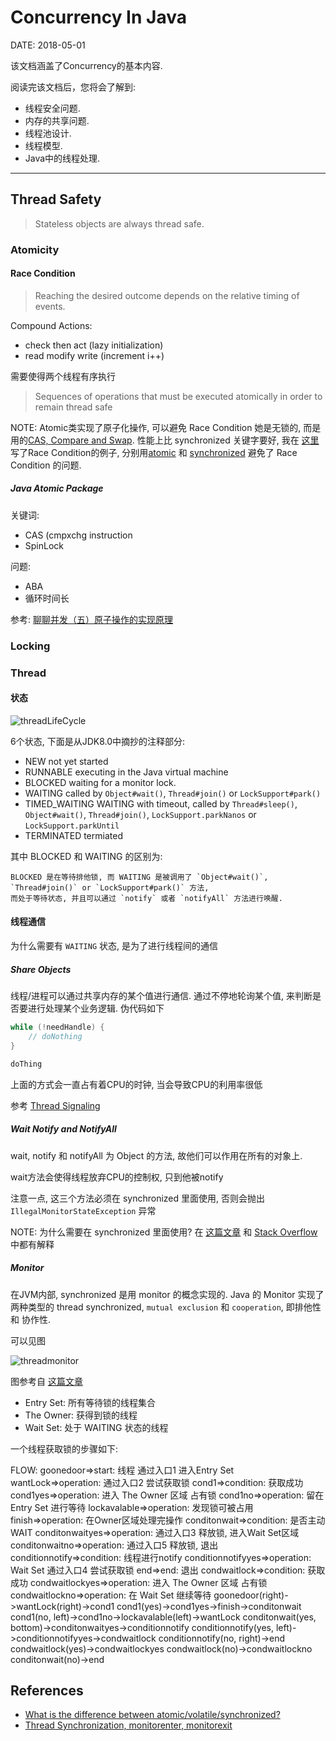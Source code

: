 Concurrency In Java
===================

DATE: 2018-05-01

该文档涵盖了Concurrency的基本内容.

阅读完该文档后，您将会了解到:

* 线程安全问题.
* 内存的共享问题.
* 线程池设计.
* 线程模型.
* Java中的线程处理.

--------------------------------------------------------------------------------

Thread Safety
------------
> Stateless objects are always thread safe.

### Atomicity
#### Race Condition
> Reaching the desired outcome depends  on the relative timing of events.

Compound Actions:

- check then act (lazy  initialization)
- read modify write (increment i++)

需要使得两个线程有序执行

> Sequences of operations that must be executed atomically in order to remain thread safe

NOTE: Atomic类实现了原子化操作, 可以避免 Race Condition 她是无锁的, 而是用的[CAS, Compare and Swap](https://en.wikipedia.org/wiki/Compare-and-swap). 性能上比 synchronized 关键字要好, 我在 [这里](https://github.com/dengqinghua/my_examples/blob/master/java/src/test/java/com/dengqinghua/concurrency/AtomicKlassTest.java#L23) 写了Race Condition的例子, 分别用[atomic](https://github.com/dengqinghua/my_examples/blob/master/java/src/test/java/com/dengqinghua/concurrency/AtomicKlassTest.java#L66) 和 [synchronized](https://github.com/dengqinghua/my_examples/blob/master/java/src/test/java/com/dengqinghua/concurrency/AtomicKlassTest.java#L43) 避免了 Race Condition 的问题.

##### Java Atomic Package
关键词:

- CAS (cmpxchg instruction
- SpinLock

问题:

- ABA
- 循环时间长

参考: [聊聊并发（五）原子操作的实现原理](http://ifeve.com/atomic-operation/)

### Locking

### Thread
#### 状态
![threadLifeCycle](images/threadLifeCycle.jpeg)

6个状态, 下面是从JDK8.0中摘抄的注释部分:

- NEW not yet started
- RUNNABLE executing in the Java virtual machine
- BLOCKED waiting for a monitor lock.
- WAITING called by `Object#wait()`, `Thread#join()` or `LockSupport#park()`
- TIMED_WAITING  WAITING with timeout, called by `Thread#sleep()`, `Object#wait()`, `Thread#join()`, `LockSupport.parkNanos` or `LockSupport.parkUntil`
- TERMINATED termiated

其中 BLOCKED 和 WAITING 的区别为:

```
BLOCKED 是在等待排他锁, 而 WAITING 是被调用了 `Object#wait()`, `Thread#join()` or `LockSupport#park()` 方法,
而处于等待状态, 并且可以通过 `notify` 或者 `notifyAll` 方法进行唤醒.
```

#### 线程通信
为什么需要有 `WAITING` 状态, 是为了进行线程间的通信

##### Share Objects
线程/进程可以通过共享内存的某个值进行通信. 通过不停地轮询某个值, 来判断是否要进行处理某个业务逻辑. 伪代码如下

```java
while (!needHandle) {
    // doNothing
}

doThing
```

上面的方式会一直占有着CPU的时钟, 当会导致CPU的利用率很低


参考 [Thread Signaling](http://tutorials.jenkov.com/java-concurrency/thread-signaling.html)

##### Wait Notify and NotifyAll
wait, notify 和 notifyAll 为 Object 的方法, 故他们可以作用在所有的对象上.

wait方法会使得线程放弃CPU的控制权, 只到他被notify

注意一点, 这三个方法必须在 synchronized 里面使用, 否则会抛出 `IllegalMonitorStateException` 异常

NOTE: 为什么需要在 synchronized 里面使用? 在 [这篇文章](http://www.xyzws.com/Javafaq/why-wait-notify-notifyall-must-be-called-inside-a-synchronized-method-block/127) 和 [Stack Overflow](https://stackoverflow.com/questions/2779484/why-must-wait-always-be-in-synchronized-block) 中都有解释

##### Monitor
在JVM内部, synchronized 是用 monitor 的概念实现的. Java 的 Monitor 实现了两种类型的 thread synchronized, `mutual exclusion` 和 `cooperation`, 即排他性 和 协作性.

可以见图

![threadmonitor](images/threadmonitor.png)

图参考自 [这篇文章](https://www.artima.com/insidejvm/ed2/threadsynch.html)

- Entry Set: 所有等待锁的线程集合
- The Owner: 获得到锁的线程
- Wait Set: 处于 WAITING 状态的线程

一个线程获取锁的步骤如下:

FLOW:
goonedoor=>start: 线程 通过入口1
进入Entry Set
wantLock=>operation: 通过入口2
尝试获取锁
cond1=>condition: 获取成功
cond1yes=>operation: 进入 The Owner 区域
占有锁
cond1no=>operation: 留在 Entry Set 进行等待
lockavalable=>operation: 发现锁可被占用
finish=>operation: 在Owner区域处理完操作
conditonwait=>condition: 是否主动WAIT
conditonwaityes=>operation: 通过入口3
释放锁, 进入Wait Set区域
conditonwaitno=>operation: 通过入口5
释放锁, 退出
conditionnotify=>condition: 线程进行notify
conditionnotifyyes=>operation: Wait Set 通过入口4
尝试获取锁
end=>end: 退出
condwaitlock=>condition: 获取成功
condwaitlockyes=>operation: 进入 The Owner 区域
占有锁
condwaitlockno=>operation: 在 Wait Set 继续等待
goonedoor(right)->wantLock(right)->cond1
cond1(yes)->cond1yes->finish->conditonwait
cond1(no, left)->cond1no->lockavalable(left)->wantLock
conditonwait(yes, bottom)->conditonwaityes->conditionnotify
conditionnotify(yes, left)->conditionnotifyyes->condwaitlock
conditionnotify(no, right)->end
condwaitlock(yes)->condwaitlockyes
condwaitlock(no)->condwaitlockno
conditonwait(no)->end

References
----------
- [What is the difference between atomic/volatile/synchronized?](https://stackoverflow.com/a/9749864/8186609)
- [Thread Synchronization, monitorenter, monitorexit](https://www.artima.com/insidejvm/ed2/threadsynch.html)
